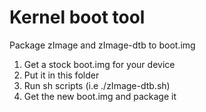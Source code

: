 Kernel boot tool
=======================

Package zImage and zImage-dtb to boot.img

1. Get a stock boot.img for your device
2. Put it in this folder
3. Run sh scripts (i.e ./zImage-dtb.sh)
4. Get the new boot.img and package it
